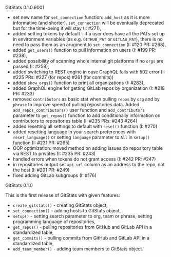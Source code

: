 GitStats 0.1.0.9001

- set new name for `set_connection` function: `add_host` as it is more informative (and shorter). `set_connection` will be eventually deprecated but for the time-being it will stay (I: #271),
- added setting tokens by default - if a user does have all the PATs set up in environment variables (as e.g. `GITHUB_PAT` or `GITLAB_PAT`), there is no need to pass them as an arugment to `set_connection` (I: #120 PR: #268),
- added `get_users()` function to pull information on users (I: #199 PR: #238),
- added possibility of scanning whole internal git platforms if no `orgs` are passed (I: #258),
- added switching to REST engine in case GraphQL fails with 502 error (I: #225 PRs: #227 (for repos) #261 (for commits))
- added `show_orgs()` function to print all organizations (I: #283),
- added GraphQL engine for getting GitLab repos by organization (I: #218 PR: #233)
- removed `contributors` as basic stat when pulling `repos` by `org` and by `phrase` to improve speed of pulling repositories data. Added `add_repos_contributors()` user function and `add_contributors` parameter to `get_repos()` function to add conditionally information on contributors to repositories table (I: #235 PRs: #243 #264)
- added resetting all settings to default with `reset()` function (I: #270)
- added resetting language in your search preferences with `reset_language()` or setting `language` parameter to `All` in `setup()` function (I: #231 PR: #265)
- OOP optimization: moved method on adding issues do repository table via REST to privates (I: #235 PR: #243)
- handled errors when tokens do not grant access (I: #242 PR: #247)
- in repositories output set `api_url` column as an address to the repo, not the host (I: #201 PR: #249)
- fixed adding GitLab subgroups (I: #176)

GitStats 0.1.0

This is the first release of GitStats with given features:

- `create_gitstats()` - creating GitStats object,
- `set_connection()` - adding hosts to GitStats object,
- `setup()` - setting search parameter to org, team or phrase, setting programming language of repositories,
- `get_repos()` - pulling repositories from GitHub and GitLab API in a standardized table,
- `get_commits()` - pulling commits from GitHub and GitLab API in a standardized table,
- `add_team_member()` - adding team members to GitStats object.
